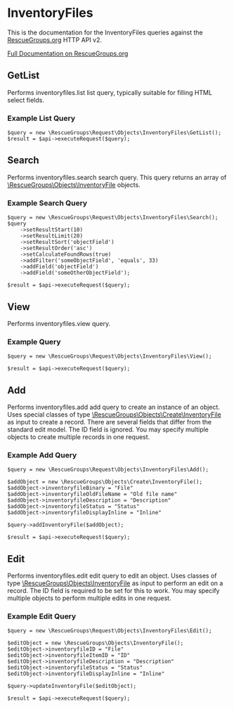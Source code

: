 # InventoryFiles

This is the documentation for the InventoryFiles queries against the [RescueGroups.org](https://www.rescuegroups.org/) HTTP API v2.

[Full Documentation on RescueGroups.org](https://userguide.rescuegroups.org/display/APIDG/Object+definitions#Objectdefinitions-inventoryfiles)

## GetList


Performs inventoryfiles.list list query, typically suitable for filling HTML select fields.

### Example List Query

    $query = new \RescueGroups\Request\Objects\InventoryFiles\GetList();
    $result = $api->executeRequest($query);





## Search

Performs inventoryfiles.search search query. This query returns an array of [\RescueGroups\Objects\InventoryFile](../../src/Objects/InventoryFile.php) objects.

### Example Search Query

    $query = new \RescueGroups\Request\Objects\InventoryFiles\Search();
    $query
        ->setResultStart(10)
        ->setResultLimit(20)
        ->setResultSort('objectField')
        ->setResultOrder('asc')
        ->setCalculateFoundRows(true)
        ->addFilter('someObjectField', 'equals', 33)
        ->addField('objectField')
        ->addField('someOtherObjectField');

    $result = $api->executeRequest($query);






## View






Performs inventoryfiles.view query.

### Example Query

    $query = new \RescueGroups\Request\Objects\InventoryFiles\View();

    $result = $api->executeRequest($query);


## Add





Performs inventoryfiles.add add query to create an instance of an object. Uses special classes of type [\RescueGroups\Objects\Create\InventoryFile](../../src/Objects/InventoryFile.php) as input to create a record. There are several fields that differ from the standard edit model. The ID field is ignored. You may specify multiple objects to create multiple records in one request.

### Example Add Query

    $query = new \RescueGroups\Request\Objects\InventoryFiles\Add();

    $addObject = new \RescueGroups\Objects\Create\InventoryFile();
    $addObject->inventoryfileBinary = "File"
    $addObject->inventoryfileOldFileName = "Old file name"
    $addObject->inventoryfileDescription = "Description"
    $addObject->inventoryfileStatus = "Status"
    $addObject->inventoryfileDisplayInline = "Inline"

    $query->addInventoryFile($addObject);

    $result = $api->executeRequest($query);


## Edit



Performs inventoryfiles.edit edit query to edit an object. Uses classes of type [\RescueGroups\Objects\InventoryFile](../../src/Objects/InventoryFile.php) as input to perform an edit on a record. The ID field is required to be set for this to work. You may specify multiple objects to perform multiple edits in one request.

### Example Edit Query

    $query = new \RescueGroups\Request\Objects\InventoryFiles\Edit();

    $editObject = new \RescueGroups\Objects\InventoryFile();
    $editObject->inventoryfileID = "File"
    $editObject->inventoryfileItemID = "ID"
    $editObject->inventoryfileDescription = "Description"
    $editObject->inventoryfileStatus = "Status"
    $editObject->inventoryfileDisplayInline = "Inline"

    $query->updateInventoryFile($editObject);

    $result = $api->executeRequest($query);




